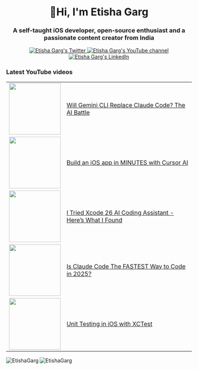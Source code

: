 <h1 align="center">👋Hi, I'm Etisha Garg</h1>
<h3 align="center">A self-taught iOS developer, open-source enthusiast and a passionate content creator from India</h3>

<p align="center">
  <a href="https://x.com/etishaagarg">
    <img src="https://img.shields.io/badge/follow-%40etishaagarg%20-1DA1F2?label=Twitter&logo=twitter&style=for-the-badge&color=blue" alt="Etisha Garg's Twitter"/>
  </a>
  <a href="http://youtube.com/@EtishaGarg?sub_confirmation=1">
  <img src="https://img.shields.io/youtube/channel/subscribers/UCNliY-e1-7VNtuWgrSib1UQ?style=for-the-badge&logo=youtube&label=Youtube&color=blue" alt="Etisha Garg's YouTube channel"/>
  </a>
  <a href="https://www.linkedin.com/in/etisha-garg/">
    <img src="https://img.shields.io/badge/follow-%40EtishaGarg%2013k+-1DA1F2?label=LinkedIn&logo=linkedin&style=for-the-badge&color=blue" alt="Etisha Garg's LinkedIn"/>
  </a>
</p>

### Latest YouTube videos

<table>
<!-- YOUTUBE-VIDEOS-LIST:START -->
  <tr>
    <td><a href="https://youtu.be/-JaDuzyZWOw"><img width="140px" src="https://i.ytimg.com/vi/-JaDuzyZWOw/mqdefault.jpg"></a></td>
    <td><a href="https://youtu.be/-JaDuzyZWOw">Will Gemini CLI Replace Claude Code? The AI Battle</a><br/></td>
  </tr>
  <tr>
    <td><a href="https://youtu.be/Kcjtkokr2iM"><img width="140px" src="https://i.ytimg.com/vi/Kcjtkokr2iM/mqdefault.jpg"></a></td>
    <td><a href="https://youtu.be/Kcjtkokr2iM">Build an iOS app in MINUTES with Cursor AI</a><br/></td>
  </tr>
  <tr>
    <td><a href="https://youtu.be/y5JW2iOUtXY"><img width="140px" src="https://i.ytimg.com/vi/y5JW2iOUtXY/mqdefault.jpg"></a></td>
    <td><a href="https://youtu.be/y5JW2iOUtXY">I Tried Xcode 26 AI Coding Assistant - Here’s What I Found</a><br/></td>
  </tr>
  <tr>
    <td><a href="https://youtu.be/JRkprvGAK0Y"><img width="140px" src="https://i.ytimg.com/vi/JRkprvGAK0Y/mqdefault.jpg"></a></td>
    <td><a href="https://youtu.be/JRkprvGAK0Y">Is Claude Code The FASTEST Way to Code in 2025?</a><br/></td>
  </tr>
  <tr>
    <td><a href="https://youtu.be/YR3PgwKKraw"><img width="140px" src="https://i.ytimg.com/vi/YR3PgwKKraw/mqdefault.jpg"></a></td>
    <td><a href="https://youtu.be/YR3PgwKKraw">Unit Testing in iOS with XCTest</a><br/></td>
  </tr> 
<!-- YOUTUBE-VIDEOS-LIST:END-->
</table>

<p><img align="left" src="https://github-readme-stats.vercel.app/api/top-langs?username=EtishaGarg&show_icons=true&locale=en&layout=compact&theme=tokyonight" alt="EtishaGarg" /></p>

<p><img align="center" src="https://github-readme-streak-stats.herokuapp.com/?user=EtishaGarg&&theme=tokyonight" alt="EtishaGarg" /></p>



<!---
EtishaGarg/EtishaGarg is a ✨ special ✨ repository because its `README.md` (this file) appears on your GitHub profile.
You can click the Preview link to take a look at your changes.
--->
